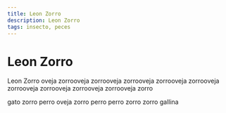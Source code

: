 ```yaml
---
title: Leon Zorro
description: Leon Zorro
tags: insecto, peces
---
```


# Leon Zorro

Leon Zorro oveja zorrooveja zorrooveja zorrooveja zorrooveja zorrooveja zorrooveja zorrooveja zorrooveja zorrooveja zorro

gato zorro perro oveja zorro perro perro zorro zorro gallina